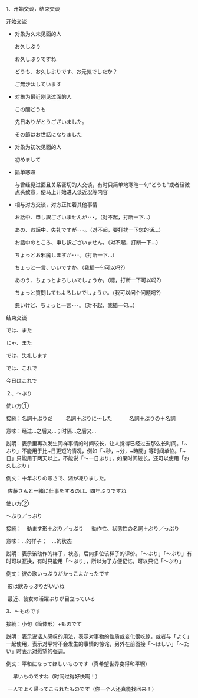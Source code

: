1、开始交谈，结束交谈

开始交谈

- 对象为久未见面的人

  お久しぶり

  お久しぶりですね

  どうも、お久しぶりです、お元気でしたか？

  ご無沙汰しています

- 对象为最近刚见过面的人

  この間どうも

  先日ありがとうございました。

  その節はお世話になりました

- 对象为初次见面的人

  初めまして

- 简单寒暄

  与曾经见过面且关系密切的人交谈，有时只简单地寒暄一句“どうも”或者轻微点头致意，便马上开始进入谈近况等内容

- 相与对方交谈，对方正忙着其他事情

  お話中、申し訳ございませんが･･･。（对不起，打断一下…）

  あの、お話中、失礼ですが･･･。（对不起，要打扰一下您的话…）

  お話中のところ、申し訳ございません。（对不起，打断一下…）

  ちょっとお邪魔しますが･･･。（打断一下…）

  ちょっと一言、いいですか。（我插一句可以吗?）

  あのう、ちょっとよろしいでしょうか。（嗯，打断一下可以吗?）

  ちょっと質問してもよろしいでしょうか。（我可以问个问题吗?）

  悪いけど、ちょっと一言･･･。（对不起，我插一句…）

结束交谈

では、また

じゃ、また

では、失礼します

では、これで

今日はこれで

２、～ぶり

使い方①

接続：名詞＋ぶりだ
　	　名詞＋ぶりに～した
　　　名詞＋ぶりの＋名詞

意味：经过…之后又…；时隔…之后又…

説明：表示里再次发生同样事情的时间较长，让人觉得已经过去那么长时间。「~ぶり」不能用于比~日更短的情况，例如「~秒，~分，~時間」等时间单位。「~日」只能用于两天以上，不能说「～一日ぶり」，如果时间较长，还可以使用「お久しぶり」

例文：十年ぶりの寒さで、湖が凍りました。

​			佐藤さんと一緒に仕事をするのは、四年ぶりですね

使い方②

～ぶり／っぷり

接続：　動ます形＋ぶり／っぷり
　			動作性、状態性の名詞＋ぶり／っぷり

意味：…的样子；　…的状态

説明：表示该动作的样子，状态，后向多位该样子的评价。「～ぶり」「～ぷり」有时可以互换，有时只能用「～ぷり」，所以为了方便记忆，可以只记「～ぷり」

例文：彼の歌いっぷりがかっこよかったです

​			彼は飲みっぷりがいいね

​			最近、彼女の活躍ぶりが目立っている

3、～ものです

接続：小句（简体形）+ものです

説明：表示说话人感叹的用法，表示对事物的性质或变化很吃惊，或者与「よく」一起使用，表示对平常不会发生的事情的惊诧，另外在前面接「～ほしい」「～たい」时表示对愿望的强调。

例文：平和になってほしいものです（真希望世界变得和平啊）

​		　早いものですね（时间过得好快啊！）

​			一人でよく帰ってこられたものです（你一个人还真能找回来！）

